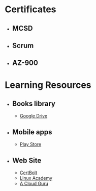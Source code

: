 # Certificates

  * ## MCSD
    
  * ## Scrum 

  * ## AZ-900
    

# Learning Resources

  * ## Books library
    * [Google Drive](https://drive.google.com/drive/folders/1t3ofY3dxnx30wYAMedgNEts8lvgrPThz)
  * ## Mobile apps
    * [Play Store](https://play.google.com/store/search?q=az-900&c=apps)
  * ## Web Site
    * [CertBolt](https://www.certbolt.com/)
    * [Linux Academy](https://linuxacademy.com/)
    * [A Cloud Guru](https://acloud.guru/)
    

